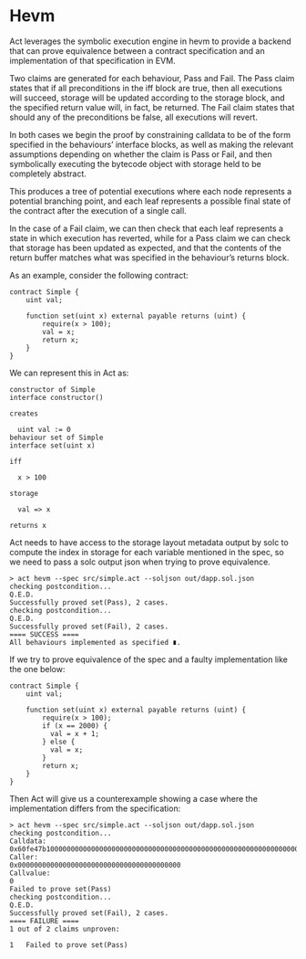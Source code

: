 # Hevm

Act leverages the symbolic execution engine in hevm to provide a backend that can prove equivalence
between a contract specification and an implementation of that specification in EVM.

Two claims are generated for each behaviour, Pass and Fail. The Pass claim states that if all
preconditions in the iff block are true, then all executions will succeed, storage will be updated
according to the storage block, and the specified return value will, in fact, be returned. The Fail
claim states that should any of the preconditions be false, all executions will revert.

In both cases we begin the proof by constraining calldata to be of the form specified in the
behaviours’ interface blocks, as well as making the relevant assumptions depending on whether the
claim is Pass or Fail, and then symbolically executing the bytecode object with storage held to be
completely abstract.

This produces a tree of potential executions where each node represents a potential branching point,
and each leaf represents a possible final state of the contract after the execution of a single
call.

In the case of a Fail claim, we can then check that each leaf represents a state in which execution
has reverted, while for a Pass claim we can check that storage has been updated as expected, and
that the contents of the return buffer matches what was specified in the behaviour’s returns block.

As an example, consider the following contract:

```
contract Simple {
    uint val;

    function set(uint x) external payable returns (uint) {
        require(x > 100);
        val = x;
        return x;
    }
}
```

We can represent this in Act as:

```
constructor of Simple
interface constructor()

creates

  uint val := 0
behaviour set of Simple
interface set(uint x)

iff

  x > 100

storage

  val => x

returns x
```

Act needs to have access to the storage layout metadata output by solc to compute the index in storage for each variable mentioned in the spec, so we need to pass a solc output json when trying to prove equivalence.

```
> act hevm --spec src/simple.act --soljson out/dapp.sol.json
checking postcondition...
Q.E.D.
Successfully proved set(Pass), 2 cases.
checking postcondition...
Q.E.D.
Successfully proved set(Fail), 2 cases.
==== SUCCESS ====
All behaviours implemented as specified ∎.
```

If we try to prove equivalence of the spec and a faulty implementation like the one below:

```solidity
contract Simple {
    uint val;

    function set(uint x) external payable returns (uint) {
        require(x > 100);
        if (x == 2000) {
          val = x + 1;
        } else {
          val = x;
        }
        return x;
    }
}
```

Then Act will give us a counterexample showing a case where the implementation differs from the specification:

```
> act hevm --spec src/simple.act --soljson out/dapp.sol.json
checking postcondition...
Calldata:
0x60fe47b100000000000000000000000000000000000000000000000000000000000007d0
Caller:
0x0000000000000000000000000000000000000000
Callvalue:
0
Failed to prove set(Pass)
checking postcondition...
Q.E.D.
Successfully proved set(Fail), 2 cases.
==== FAILURE ====
1 out of 2 claims unproven:

1	Failed to prove set(Pass)
```
